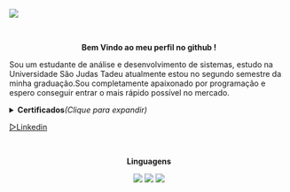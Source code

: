 
![](https://github.com/ViniciusRuffo/ViniciusRuffo/blob/main/VINICIUS%20RUFFO%20(1)-min.gif)

<br><b><p align=center>Bem Vindo ao meu perfil no github !</p></b>
Sou um estudante de análise e desenvolvimento de sistemas, estudo na Universidade São Judas Tadeu
atualmente estou no segundo semestre da minha graduação.Sou completamente apaixonado por programação e
espero conseguir entrar o mais rápido possível no mercado.<br>
<details>
        <summary><b>Certificados</b><i>(Clique para expandir)</i></summary>
        ▸Java Foundations<br>
        <p>Oracle<br></p>
        ▸Java Básico [40 Horas]<br>
        <p>CursoEmVideo</p>
        </details>
 
<a href="https://www.linkedin.com/in/vinicius-ruffo-51b6b9210/">▻Linkedin</a>

<br><b><p align=center>Linguagens</p></b>
<p float="center" align=center>
<img src = "https://findicons.com/files/icons/1008/quiet/128/java.png" widht="100" />
<img src = "https://www.mysql.com/common/logos/logo-mysql-170x115.png" widht="100" />
<img src = "https://www.prchecker.info/free-icons/128x128/php_128_px.png" widht="100" />
        </p>

